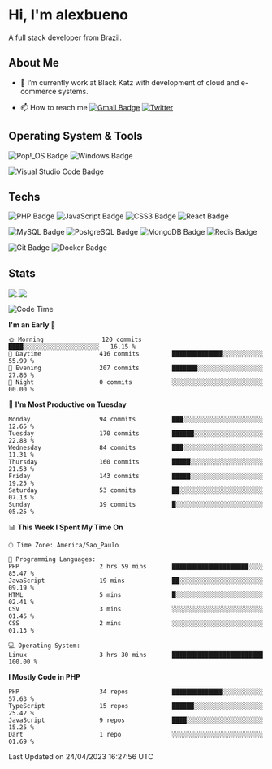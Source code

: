 # Hi, I'm alexbueno

A full stack developer from Brazil.

## About Me

- 🌱 I’m currently work at Black Katz with development of cloud and e-commerce systems.

- 📫 How to reach me [![Gmail Badge](https://img.shields.io/badge/-gmail-c14438?style=for-the-badge&logo=Gmail&logoColor=ffffff)](mailto:alexsandrofbueno@gmail.com) [![Twitter](https://img.shields.io/badge/twitter-1DA1F2.svg?style=for-the-badge&logo=twitter&logoColor=ffffff)](https://twitter.com/Alex_Bueno_7)

## Operating System & Tools

![Pop!_OS Badge](https://img.shields.io/badge/Pop!__OS-48B9C7?logo=popos&logoColor=fff&style=flat)
![Windows Badge](https://img.shields.io/badge/Windows-0078D6?logo=windows&logoColor=fff&style=flat)

![Visual Studio Code Badge](https://img.shields.io/badge/Visual%20Studio%20Code-007ACC?logo=visualstudiocode&logoColor=fff&style=flat)

## Techs

![PHP Badge](https://img.shields.io/badge/PHP-777BB4?logo=php&logoColor=fff&style=flat)
![JavaScript Badge](https://img.shields.io/badge/JavaScript-F7DF1E?logo=javascript&logoColor=000&style=flat)
![CSS3 Badge](https://img.shields.io/badge/CSS3-1572B6?logo=css3&logoColor=fff&style=flat)
![React Badge](https://img.shields.io/badge/React-61DAFB?logo=react&logoColor=000&style=flat)

![MySQL Badge](https://img.shields.io/badge/MySQL-4479A1?logo=mysql&logoColor=fff&style=flat)
![PostgreSQL Badge](https://img.shields.io/badge/PostgreSQL-4169E1?logo=postgresql&logoColor=fff&style=flat)
![MongoDB Badge](https://img.shields.io/badge/MongoDB-47A248?logo=mongodb&logoColor=fff&style=flat)
![Redis Badge](https://img.shields.io/badge/Redis-DC382D?logo=redis&logoColor=fff&style=flat)

![Git Badge](https://img.shields.io/badge/Git-F05032?logo=git&logoColor=fff&style=flat)
![Docker Badge](https://img.shields.io/badge/Docker-2496ED?logo=docker&logoColor=fff&style=flat)


## Stats

<a href="https://github.com/anuraghazra/github-readme-stats">
  <img align="center" src="https://github-readme-stats.vercel.app/api?username=alexbueno7&hide=contribs,prs&show_icons=true&theme=radical" />
</a>
<a href="https://github.com/anuraghazra/convoychat">
  <img align="center" src="https://github-readme-stats.vercel.app/api/top-langs/?username=alexbueno7" />
</a>

<!--START_SECTION:waka-->
![Code Time](http://img.shields.io/badge/Code%20Time-721%20hrs%2050%20mins-blue)

**I'm an Early 🐤** 

```text
🌞 Morning                120 commits         ████░░░░░░░░░░░░░░░░░░░░░   16.15 % 
🌆 Daytime                416 commits         ██████████████░░░░░░░░░░░   55.99 % 
🌃 Evening                207 commits         ███████░░░░░░░░░░░░░░░░░░   27.86 % 
🌙 Night                  0 commits           ░░░░░░░░░░░░░░░░░░░░░░░░░   00.00 % 
```
📅 **I'm Most Productive on Tuesday** 

```text
Monday                   94 commits          ███░░░░░░░░░░░░░░░░░░░░░░   12.65 % 
Tuesday                  170 commits         ██████░░░░░░░░░░░░░░░░░░░   22.88 % 
Wednesday                84 commits          ███░░░░░░░░░░░░░░░░░░░░░░   11.31 % 
Thursday                 160 commits         █████░░░░░░░░░░░░░░░░░░░░   21.53 % 
Friday                   143 commits         █████░░░░░░░░░░░░░░░░░░░░   19.25 % 
Saturday                 53 commits          ██░░░░░░░░░░░░░░░░░░░░░░░   07.13 % 
Sunday                   39 commits          █░░░░░░░░░░░░░░░░░░░░░░░░   05.25 % 
```


📊 **This Week I Spent My Time On** 

```text
🕑︎ Time Zone: America/Sao_Paulo

💬 Programming Languages: 
PHP                      2 hrs 59 mins       █████████████████████░░░░   85.47 % 
JavaScript               19 mins             ██░░░░░░░░░░░░░░░░░░░░░░░   09.19 % 
HTML                     5 mins              █░░░░░░░░░░░░░░░░░░░░░░░░   02.41 % 
CSV                      3 mins              ░░░░░░░░░░░░░░░░░░░░░░░░░   01.45 % 
CSS                      2 mins              ░░░░░░░░░░░░░░░░░░░░░░░░░   01.13 % 

💻 Operating System: 
Linux                    3 hrs 30 mins       █████████████████████████   100.00 % 
```

**I Mostly Code in PHP** 

```text
PHP                      34 repos            ██████████████░░░░░░░░░░░   57.63 % 
TypeScript               15 repos            ██████░░░░░░░░░░░░░░░░░░░   25.42 % 
JavaScript               9 repos             ████░░░░░░░░░░░░░░░░░░░░░   15.25 % 
Dart                     1 repo              ░░░░░░░░░░░░░░░░░░░░░░░░░   01.69 % 
```




 Last Updated on 24/04/2023 16:27:56 UTC
<!--END_SECTION:waka-->
